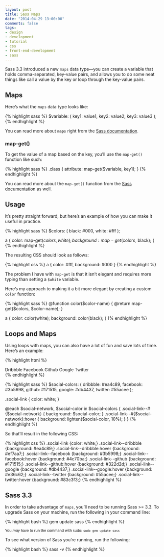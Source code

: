 ```yaml
---
layout: post
title: Sass Maps
date: "2014-04-29 13:00:00"
comments: false
tags:
- design
- development
- tutorial
- css
- front-end-development
- sass
---
```


Sass 3.3 introduced a new `maps` data type&mdash;you can create a variable that holds comma-separated, key-value pairs, and allows you to do some neat things like call a value by the key or loop through the key-value pairs.

<!--more-->

## Maps

Here’s what the `maps` data type looks like:

{% highlight sass %}
$variable: (
  key1: value1,
  key2: value2,
  key3: value3
);
{% endhighlight %}

You can read more about `maps` right from the <a href="http://sass-lang.com/documentation/file.SASS_REFERENCE.html#maps" target="_blank">Sass documentation</a>.

### map-get()

To get the value of a map based on the key, you’ll use the `map-get()` function like such:

{% highlight sass %}
.class {
  attribute: map-get($variable, key1);
}
{% endhighlight %}

You can read more about the `map-get()` function from the <a href="http://sass-lang.com/documentation/Sass/Script/Functions.html#map_get-instance_method" target="_blank">Sass documentation</a> as well.

## Usage

It’s pretty straight forward, but here’s an example of how you can make it useful in practice.

{% highlight sass %}
$colors: (
  black: #000,
  white: #fff
);

a {
  color: map-get($colors, white);
  background: map-get($colors, black);
}
{% endhighlight %}

The resulting CSS should look as follows:

{% highlight css %}
a {
  color: #fff,
  background: #000
}
{% endhighlight %}

The problem I have with `map-get` is that it isn’t elegant and requires more typing than setting a `$white` variable.

Here’s my approach to making it a bit more elegant by creating a custom `color` function:

{% highlight sass %}
@function color($color-name) {
  @return map-get($colors, $color-name);
}

a {
  color: color(white);
  background: color(black);
}
{% endhighlight %}

## Loops and Maps

Using loops with maps, you can also have a lot of fun and save lots of time. Here’s an example:

{% highlight html %}
<nav class="social">
  <a class="social-link social-link--dribbble">Dribbble</a>
  <a class="social-link social-link--facebook">Facebook</a>
  <a class="social-link social-link--github">Github</a>
  <a class="social-link social-link--google">Google</a>
  <a class="social-link social-link--twitter">Twitter</a>
</nav>
{% endhighlight %}

{% highlight sass %}
$social-colors: (
  dribbble: #ea4c89,
  facebook: #3b5998,
  github: #171515,
  google: #db4437,
  twitter: #55acee
);

.social-link {
  color: white;
}

@each $social-network, $social-color in $social-colors {
  .social-link--#{$social-network} {
    background: $social-color;
  }
  .social-link--#{$social-network}:hover {
    background: lighten($social-color, 10%);
  }
}
{% endhighlight %}

So that’ll result in the following CSS:

{% highlight css %}
.social-link                 {color: white;}
.social-link--dribbble       {background: #ea4c89;}
.social-link--dribbble:hover {background: #ef7aa7;}
.social-link--facebook       {background: #3b5998;}
.social-link--facebook:hover {background: #4c70ba;}
.social-link--github         {background: #171515;}
.social-link--github:hover   {background: #322d2d;}
.social-link--google         {background: #db4437;}
.social-link--google:hover   {background: #e36c62;}
.social-link--twitter        {background: #55acee;}
.social-link--twitter:hover  {background: #83c3f3;}
{% endhighlight %}

## Sass 3.3

In order to take advantage of `maps`, you’ll need to be running Sass >= 3.3. To upgrade Sass on your machine, run the following in your command line:

{% highlight bash %}
gem update sass
{% endhighlight %}

<small>You *may* have to run the command with sudo: `sudo gem update sass`</small>

To see what version of Sass you’re running, run the following:

{% highlight bash %}
sass -v
{% endhighlight %}